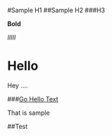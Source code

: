 #Sample H1
##Sample H2
###H3

**Bold**

*IIIII*

Hello
====
Hey
....



###[Go Hello Text](#test)


That is sample


##<a herf="#test"></a>Test 

